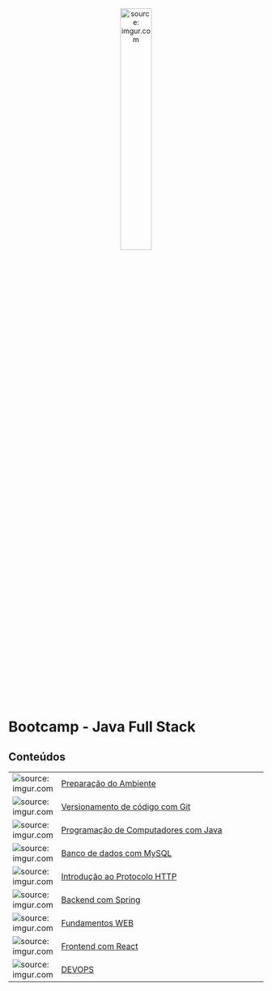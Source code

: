 <div align="center">
    <img src="https://i.imgur.com/IaD4lwg.png" title="source: imgur.com" width="35%"/>
</div>
<h1>Bootcamp - Java Full Stack </h1>

<h2>Conteúdos</h2>

<table width="100%">
	<tr>
        <td width="10%"><img src="https://i.imgur.com/PHgmbCh.png" title="source: imgur.com" /></td>
        <td width="90%"><a href="00_ambiente/README.md">Preparação do Ambiente</a></td>
    </tr>
     <tr>
        <td><img src="https://i.imgur.com/fu9QxlT.png" title="source: imgur.com"/></td>
        <td><a href="https://github.com/conteudoGeneration/cookbook_git/blob/main/windows/README.md" target="_blank">Versionamento de código com Git</a></td>
    </tr>
    <tr>
        <td><img src="https://i.imgur.com/JSfXyzm.png" title="source: imgur.com"/></td>
        <td><a href="01_java/README.md">Programação de Computadores com Java</a></td>
    </tr>
    <tr>
        <td><img src="https://i.imgur.com/38hZn7Z.png" title="source: imgur.com" /></td>
        <td><a href="03_mysql/README.md">Banco de dados com MySQL</a></td>
    </tr>
    <tr>
        <td><img src="https://i.imgur.com/cDPH4tl.png" title="source: imgur.com"/></td>
        <td><a href="02_http/01.md">Introdução ao Protocolo HTTP</a></td>
    </tr>
    <tr>
        <td><img src="https://i.imgur.com/XFnTrpX.png" title="source: imgur.com"/></td>
        <td><a href="04_spring/README.md">Backend com Spring</a></td>
    </tr>
    <tr>
        <td><img src="https://i.imgur.com/ojhc9Jc.png" title="source: imgur.com"/></td>
        <td><a href="08_fundweb/README.md">Fundamentos WEB</a></td>
    </tr>
    <tr>
        <td><img src="https://i.imgur.com/H9wEgsJ.png" title="source: imgur.com"/></td>
        <td><a href="05_react/README.md">Frontend com React</a></td>
    </tr>
     <tr>
        <td><img src="https://i.imgur.com/KOZy0uM.png" title="source: imgur.com"/></td>
        <td><a href="06_devops/README.md">DEVOPS</a></td>
    </tr>
</table>

